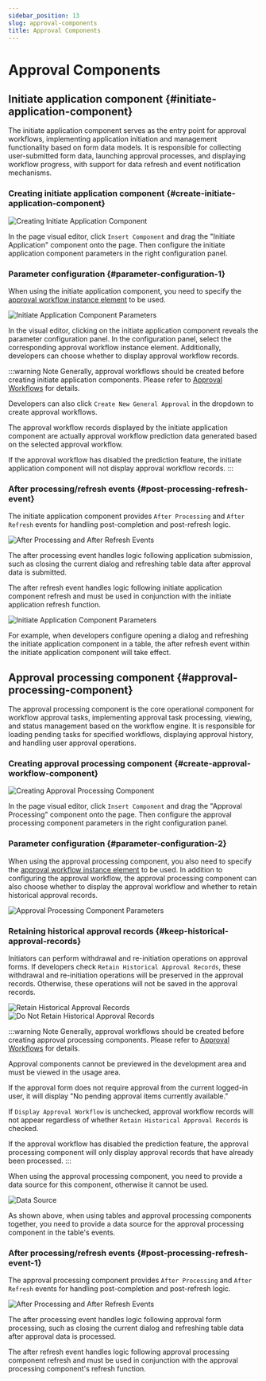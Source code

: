 ```yaml
---
sidebar_position: 13
slug: approval-components
title: Approval Components
---
```


# Approval Components
## Initiate application component {#initiate-application-component}
The initiate application component serves as the entry point for approval workflows, implementing application initiation and management functionality based on form data models. It is responsible for collecting user-submitted form data, launching approval processes, and displaying workflow progress, with support for data refresh and event notification mechanisms.

### Creating initiate application component {#create-initiate-application-component}
![Creating Initiate Application Component](./img/13/wf_2025-08-29_16-08-54.png)

In the page visual editor, click `Insert Component` and drag the "Initiate Application" component onto the page. Then configure the initiate application component parameters in the right configuration panel.

### Parameter configuration {#parameter-configuration-1}
When using the initiate application component, you need to specify the [approval workflow instance element](../approval-workflow/approval-workflow-basic-configuration) to be used.

![Initiate Application Component Parameters](./img/13/wf_2025-08-29_16-13-23.png)

In the visual editor, clicking on the initiate application component reveals the parameter configuration panel. In the configuration panel, select the corresponding approval workflow instance element. Additionally, developers can choose whether to display approval workflow records.

:::warning Note
Generally, approval workflows should be created before creating initiate application components. Please refer to [Approval Workflows](../approval-workflow/approval-workflow-basic-configuration) for details.

Developers can also click `Create New General Approval` in the dropdown to create approval workflows.

The approval workflow records displayed by the initiate application component are actually approval workflow prediction data generated based on the selected approval workflow.

If the approval workflow has disabled the prediction feature, the initiate application component will not display approval workflow records.
:::

### After processing/refresh events {#post-processing-refresh-event}
The initiate application component provides `After Processing` and `After Refresh` events for handling post-completion and post-refresh logic.

![After Processing and After Refresh Events](./img/13/wf_2025-08-29_16-24-47.png)

The after processing event handles logic following application submission, such as closing the current dialog and refreshing table data after approval data is submitted.

The after refresh event handles logic following initiate application component refresh and must be used in conjunction with the initiate application refresh function.

![Initiate Application Component Parameters](./img/13/wf_2025-08-29_16-28-26.png)

For example, when developers configure opening a dialog and refreshing the initiate application component in a table, the after refresh event within the initiate application component will take effect.

## Approval processing component {#approval-processing-component}
The approval processing component is the core operational component for workflow approval tasks, implementing approval task processing, viewing, and status management based on the workflow engine. It is responsible for loading pending tasks for specified workflows, displaying approval history, and handling user approval operations.

### Creating approval processing component {#create-approval-workflow-component}
![Creating Approval Processing Component](./img/13/wf_2025-08-29_16-45-56.png)

In the page visual editor, click `Insert Component` and drag the "Approval Processing" component onto the page. Then configure the approval processing component parameters in the right configuration panel.

### Parameter configuration {#parameter-configuration-2}
When using the approval processing component, you also need to specify the [approval workflow instance element](../approval-workflow/approval-workflow-basic-configuration) to be used. In addition to configuring the approval workflow, the approval processing component can also choose whether to display the approval workflow and whether to retain historical approval records.

![Approval Processing Component Parameters](./img/13/wf_2025-08-29_16-48-56.png)

### Retaining historical approval records {#keep-historical-approval-records}
Initiators can perform withdrawal and re-initiation operations on approval forms. If developers check `Retain Historical Approval Records`, these withdrawal and re-initiation operations will be preserved in the approval records. Otherwise, these operations will not be saved in the approval records.

![Retain Historical Approval Records](./img/13/wf_2025-08-29_16-54-24.png)
![Do Not Retain Historical Approval Records](./img/13/wf_2025-08-29_16-56-15.png)

:::warning Note
Generally, approval workflows should be created before creating approval processing components. Please refer to [Approval Workflows](../approval-workflow/approval-workflow-basic-configuration) for details.

Approval components cannot be previewed in the development area and must be viewed in the usage area.

If the approval form does not require approval from the current logged-in user, it will display "No pending approval items currently available."

If `Display Approval Workflow` is unchecked, approval workflow records will not appear regardless of whether `Retain Historical Approval Records` is checked.

If the approval workflow has disabled the prediction feature, the approval processing component will only display approval records that have already been processed.
:::

When using the approval processing component, you need to provide a data source for this component, otherwise it cannot be used.

![Data Source](./img/13/wf_2025-08-29_17-07-05.png)

As shown above, when using tables and approval processing components together, you need to provide a data source for the approval processing component in the table's events.

### After processing/refresh events {#post-processing-refresh-event-1}
The approval processing component provides `After Processing` and `After Refresh` events for handling post-completion and post-refresh logic.

![After Processing and After Refresh Events](./img/13/wf_2025-08-29_17-10-59.png)

The after processing event handles logic following approval form processing, such as closing the current dialog and refreshing table data after approval data is processed.

The after refresh event handles logic following approval processing component refresh and must be used in conjunction with the approval processing component's refresh function.
